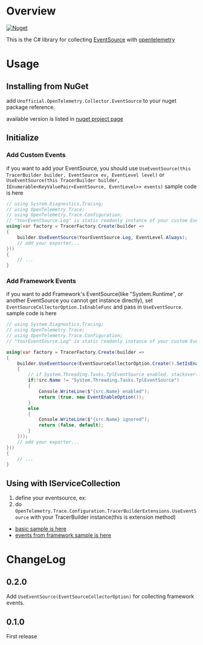 # Overview

[![Nuget](https://img.shields.io/nuget/v/Unofficial.OpenTelemetry.Collector.EventSource)](https://www.nuget.org/packages/Unofficial.OpenTelemetry.Collector.EventSource)

This is the C# library for collecting [EventSource](https://docs.microsoft.com/en-us/dotnet/api/system.diagnostics.tracing.eventsource) with [opentelemetry](https://opentelemetry.io)

# Usage

## Installing from NuGet

add `Unofficial.OpenTelemetry.Collector.EventSource` to your nuget package reference.

available version is listed in [nuget project page](https://www.nuget.org/packages/Unofficial.OpenTelemetry.Collector.EventSource)

## Initialize

### Add Custom Events

if you want to add your EventSource, you should use `UseEventSource(this TracerBuilder builder, EventSource ev, EventLevel level)` or
`UseEventSource(this TracerBuilder builder, IEnumerable<KeyValuePair<EventSource, EventLevel>> events)`
sample code is here

```csharp
// using System.Diagnostics.Tracing;
// using OpenTelemetry.Trace;
// using OpenTelemetry.Trace.Configuration;
// "YourEventSource.Log" is static readonly instance of your custom EventSource.
using(var factory = TracerFactory.Create(builder => 
{
    builder.UseEventSource(YourEventSource.Log, EventLevel.Always);
    // add your exporter...
}))
{
    // ...
}
```

### Add Framework Events

if you want to add Framework's EventSource(like "System.Runtime", or another EventSource you cannot get instance directly),
set `EventSourceCollectorOption.IsEnableFunc` and pass in `UseEventSource`.
sample code is here

```csharp
// using System.Diagnostics.Tracing;
// using OpenTelemetry.Trace;
// using OpenTelemetry.Trace.Configuration;
// "YourEventSource.Log" is static readonly instance of your custom EventSource.

using(var factory = TracerFactory.Create(builder => 
{
    builder.UseEventSource(EventSourceCollectorOption.Create().SetIsEnableFunc(src =>
    {
        // if System.Threading.Tasks.TplEventSource enabled, stackoverflow error may be occured when creating span
        if(!src.Name != "System.Threading.Tasks.TplEventSource")
        {
            Console.WriteLine($"{src.Name} enabled");
            return (true, new EventEnableOption());
        }
        else
        {
            Console.WriteLine($"{src.Name} ignored");
            return (false, default);
        }
    }));
    // add your exporter...
}))
{
    // ...
}
```

## Using with IServiceCollection

1. define your eventsource, ex: 
2. do `OpenTelemetry.Trace.Configuration.TracerBuilderExtensions.UseEventSource` with your TracerBuilder instance(this is extension method)

* [basic sample is here](sample/BasicSample)
* [events from framework sample is here](sample/SystemEventSample)

# ChangeLog

## 0.2.0

Add `UseEventSource(EventSourceCollectorOption)` for collecting framework events.

## 0.1.0

First release